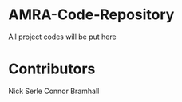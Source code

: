 # AMRA-Code-Repository
All project codes will be put here

# Contributors
Nick Serle
Connor Bramhall
